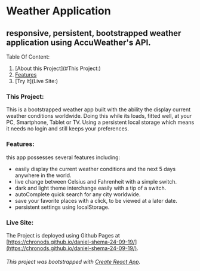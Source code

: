 # Weather Application
## responsive, persistent, bootstrapped weather application using AccuWeather's API.

Table Of Content:
1. [About this Project](#This Project:)
2. [Features](#Features:)
3. [Try It](Live Site:)


### This Project:
This is a bootstrapped weather app built with the ability the display current weather conditions worldwide.
Doing this while its loads, fitted well, at your PC, Smartphone, Tablet or TV.
Using a persistent local storage which means it needs no login and still keeps your preferences.

### Features:
this app possesses several features including:
- easily display the current weather conditions and the next 5 days anywhere in the world.
- live change between Celsius and Fahrenheit with a simple switch.
- dark and light theme interchange easily with a tip of a switch.
- autoComplete quick search for any city worldwide.
- save your favorite places with a click, to be viewed at a later date.
- persistent settings using localStorage.

### Live Site:
The Project is deployed using Github Pages at 
[https://chronods.github.io/daniel-shema-24-09-19/](https://chronods.github.io/daniel-shema-24-09-19/).


###### This project was bootstrapped with [Create React App](https://github.com/facebook/create-react-app).
